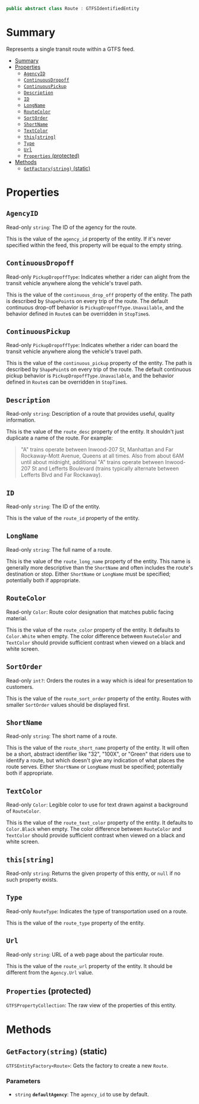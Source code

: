 ```csharp
public abstract class Route : GTFSIdentifiedEntity
```

# Summary
Represents a single transit route within a GTFS feed.

- [Summary](#summary)
- [Properties](#properties)
  - [`AgencyID`](#agencyid)
  - [`ContinuousDropoff`](#continuousdropoff)
  - [`ContinuousPickup`](#continuouspickup)
  - [`Description`](#description)
  - [`ID`](#id)
  - [`LongName`](#longname)
  - [`RouteColor`](#routecolor)
  - [`SortOrder`](#sortorder)
  - [`ShortName`](#shortname)
  - [`TextColor`](#textcolor)
  - [`this[string]`](#thisstring)
  - [`Type`](#type)
  - [`Url`](#url)
  - [`Properties` (protected)](#properties-protected)
- [Methods](#methods)
  - [`GetFactory(string)` (static)](#getfactorystring-static)



# Properties


## `AgencyID`
Read-only `string`: The ID of the agency for the route.

This is the value of the `agency_id` property of the entity. If it's never specified within the feed, this property will be equal to the empty string.


## `ContinuousDropoff`
Read-only `PickupDropoffType`: Indicates whether a rider can alight from the transit vehicle anywhere along the vehicle's travel path.

This is the value of the `continuous_drop_off` property of the entity. The path is described by `ShapePoint`s on every trip of the route. The default continuous drop-off behavior is `PickupDropoffType.Unavailable`, and the behavior defined in `Route`s can be overridden in `StopTime`s.


## `ContinuousPickup`
Read-only `PickupDropoffType`: Indicates whether a rider can board the transit vehicle anywhere along the vehicle's travel path.

This is the value of the `continuous_pickup` property of the entity. The path is described by `ShapePoint`s on every trip of the route. The default continuous pickup behavior is `PickupDropoffType.Unavailable`, and the behavior defined in `Route`s can be overridden in `StopTime`s.


## `Description`
Read-only `string`: Description of a route that provides useful, quality information.

This is the value of the `route_desc` property of the entity. It shouldn't just duplicate a name of the route. For example:

> "A" trains operate between Inwood-207 St, Manhattan and Far Rockaway-Mott Avenue, Queens at all times. Also from about 6AM until about midnight, additional "A" trains operate between Inwood-207 St and Lefferts Boulevard (trains typically alternate between Lefferts Blvd and Far Rockaway).


## `ID`
Read-only `string`: The ID of the entity.

This is the value of the `route_id` property of the entity.


## `LongName`
Read-only `string`: The full name of a route.

This is the value of the `route_long_name` property of the entity. This name is generally more descriptive than the `ShortName` and often includes the route's destination or stop. Either `ShortName` or `LongName` must be specified; potentially both if appropriate.


## `RouteColor`
Read-only `Color`: Route color designation that matches public facing material.

This is the value of the `route_color` property of the entity. It defaults to `Color.White` when empty. The color difference between `RouteColor` and `TextColor` should provide sufficient contrast when viewed on a black and white screen.


## `SortOrder`
Read-only `int?`: Orders the routes in a way which is ideal for presentation to customers.

This is the value of the `route_sort_order` property of the entity. Routes with smaller `SortOrder` values should be displayed first.


## `ShortName`
Read-only `string`: The short name of a route.

This is the value of the `route_short_name` property of the entity. It will often be a short, abstract identifier like "32", "100X", or "Green" that riders use to identify a route, but which doesn't give any indication of what places the route serves. Either `ShortName` or `LongName` must be specified; potentially both if appropriate.


## `TextColor`
Read-only `Color`: Legible color to use for text drawn against a background of `RouteColor`.

This is the value of the `route_text_color` property of the entity. It defaults to `Color.Black` when empty. The color difference between `RouteColor` and `TextColor` should provide sufficient contrast when viewed on a black and white screen.


## `this[string]`
Read-only `string`: Returns the given property of this entty, or `null` if no such property exists.


## `Type`
Read-only `RouteType`: Indicates the type of transportation used on a route.

This is the value of the `route_type` property of the entity.


## `Url`
Read-only `string`: URL of a web page about the particular route.

This is the value of the `route_url` property of the entity. It should be different from the `Agency.Url` value.


## `Properties` (protected)
`GTFSPropertyCollection`: The raw view of the properties of this entity.



# Methods


## `GetFactory(string)` (static)
`GTFSEntityFactory<Route>`: Gets the factory to create a new `Route`.

### Parameters
* `string` **`defaultAgency`**: The `agency_id` to use by default.